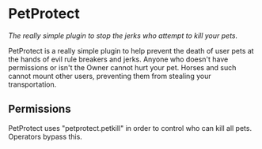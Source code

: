  # PetProtect
 *The really simple plugin to stop the jerks who attempt to kill your pets.*
 
 PetProtect is a really simple plugin to help prevent the death of user pets at the hands of evil rule breakers and jerks. Anyone who doesn't have permissions or isn't the Owner cannot hurt your pet. Horses and such cannot mount other users, preventing them from stealing your transportation.
 
 ## Permissions
 PetProtect uses "petprotect.petkill" in order to control who can kill all pets. Operators bypass this.
